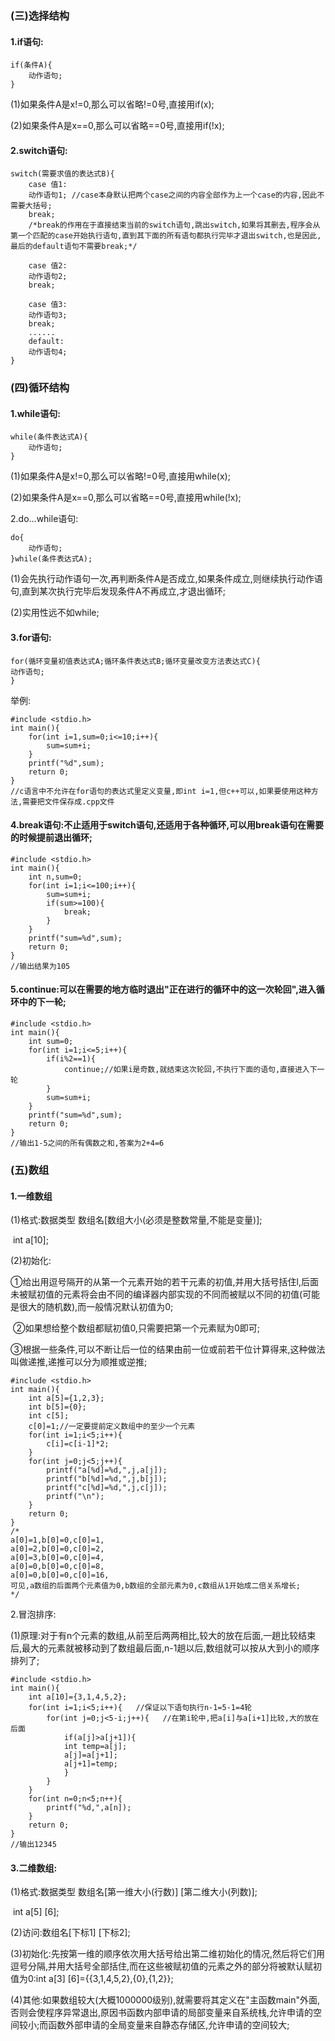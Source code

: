 ### (三)选择结构

#### 1.if语句:

```
if(条件A){
    动作语句;
}
```

(1)如果条件A是x!=0,那么可以省略!=0号,直接用if(x);

(2)如果条件A是x==0,那么可以省略==0号,直接用if(!x);

#### 2.switch语句:

```
switch(需要求值的表达式B){
    case 值1:
    动作语句1; //case本身默认把两个case之间的内容全部作为上一个case的内容,因此不需要大括号;
    break;
    /*break的作用在于直接结束当前的switch语句,跳出switch,如果将其删去,程序会从第一个匹配的case开始执行语句,直到其下面的所有语句都执行完毕才退出switch,也是因此,最后的default语句不需要break;*/
    
    case 值2:
    动作语句2;
    break;
    
    case 值3:
    动作语句3;
    break;
    ......
    default:
    动作语句4;
}
```

### (四)循环结构

#### 1.while语句:

```
while(条件表达式A){
    动作语句;
}
```

(1)如果条件A是x!=0,那么可以省略!=0号,直接用while(x);

(2)如果条件A是x==0,那么可以省略==0号,直接用while(!x);

2.do...while语句:

```
do{
    动作语句;
}while(条件表达式A);
```

(1)会先执行动作语句一次,再判断条件A是否成立,如果条件成立,则继续执行动作语句,直到某次执行完毕后发现条件A不再成立,才退出循环;

(2)实用性远不如while;

#### 3.for语句:

```
for(循环变量初值表达式A;循环条件表达式B;循环变量改变方法表达式C){
动作语句;
}
```

举例:

```
#include <stdio.h>
int main(){
	for(int i=1,sum=0;i<=10;i++){
		sum=sum+i;
	}
	printf("%d",sum);
	return 0;
}
//c语言中不允许在for语句的表达式里定义变量,即int i=1,但c++可以,如果要使用这种方法,需要把文件保存成.cpp文件
```

#### 4.break语句:不止适用于switch语句,还适用于各种循环,可以用break语句在需要的时候提前退出循环;

```
#include <stdio.h>
int main(){
	int n,sum=0;
	for(int i=1;i<=100;i++){
		sum=sum+i;
		if(sum>=100){
			break;
		}
	}
	printf("sum=%d",sum);
	return 0;
}
//输出结果为105
```

#### 5.continue:可以在需要的地方临时退出"正在进行的循环中的这一次轮回",进入循环中的下一轮;

```
#include <stdio.h>
int main(){
	int sum=0;
	for(int i=1;i<=5;i++){
		if(i%2==1){
			continue;//如果i是奇数,就结束这次轮回,不执行下面的语句,直接进入下一轮
		}
		sum=sum+i;
	}
	printf("sum=%d",sum);
	return 0;
}
//输出1-5之间的所有偶数之和,答案为2+4=6
```

### (五)数组

#### 1.一维数组

(1)格式:数据类型 数组名[数组大小(必须是整数常量,不能是变量)];

​             int a[10];

(2)初始化:

​    ①给出用逗号隔开的从第一个元素开始的若干元素的初值,并用大括号括住l,后面未被赋初值的元素将会由不同的编译器内部实现的不同而被赋以不同的初值(可能是很大的随机数),而一般情况默认初值为0;

​    ②如果想给整个数组都赋初值0,只需要把第一个元素赋为0即可;

​    ③根据一些条件,可以不断让后一位的结果由前一位或前若干位计算得来,这种做法叫做递推,递推可以分为顺推或逆推;

```
#include <stdio.h>
int main(){
	int a[5]={1,2,3};
	int b[5]={0};
	int c[5];
	c[0]=1;//一定要提前定义数组中的至少一个元素
	for(int i=1;i<5;i++){
		c[i]=c[i-1]*2;
	}
    for(int j=0;j<5;j++){
		printf("a[%d]=%d,",j,a[j]);
		printf("b[%d]=%d,",j,b[j]);
		printf("c[%d]=%d,",j,c[j]);
		printf("\n");
	}
	return 0;
}
/*
a[0]=1,b[0]=0,c[0]=1,
a[0]=2,b[0]=0,c[0]=2,
a[0]=3,b[0]=0,c[0]=4,
a[0]=0,b[0]=0,c[0]=8,
a[0]=0,b[0]=0,c[0]=16,
可见,a数组的后面两个元素值为0,b数组的全部元素为0,c数组从1开始成二倍关系增长;
*/
```

2.冒泡排序:

(1)原理:对于有n个元素的数组,从前至后两两相比,较大的放在后面,一趟比较结束后,最大的元素就被移动到了数组最后面,n-1趟以后,数组就可以按从大到小的顺序排列了;

```
#include <stdio.h>
int main(){
	int a[10]={3,1,4,5,2};
	for(int i=1;i<5;i++){   //保证以下语句执行n-1=5-1=4轮
		for(int j=0;j<5-i;j++){   //在第i轮中,把a[i]与a[i+1]比较,大的放在后面
			if(a[j]>a[j+1]){
			int temp=a[j];
			a[j]=a[j+1];
			a[j+1]=temp;
			}
		}
	}
    for(int n=0;n<5;n++){
		printf("%d,",a[n]);
	}
	return 0;
}
//输出12345
```

#### 3.二维数组:

(1)格式:数据类型 数组名[第一维大小(行数)] [第二维大小(列数)];

​            int a[5] [6];

(2)访问:数组名[下标1] [下标2];

(3)初始化:先按第一维的顺序依次用大括号给出第二维初始化的情况,然后将它们用逗号分隔,并用大括号全部括住,而在这些被赋初值的元素之外的部分将被默认赋初值为0:int a[3] [6]={{3,1,4,5,2},{0},{1,2}};

(4)其他:如果数组较大(大概1000000级别),就需要将其定义在"主函数main"外面,否则会使程序异常退出,原因书函数内部申请的局部变量来自系统栈,允许申请的空间较小;而函数外部申请的全局变量来自静态存储区,允许申请的空间较大;

